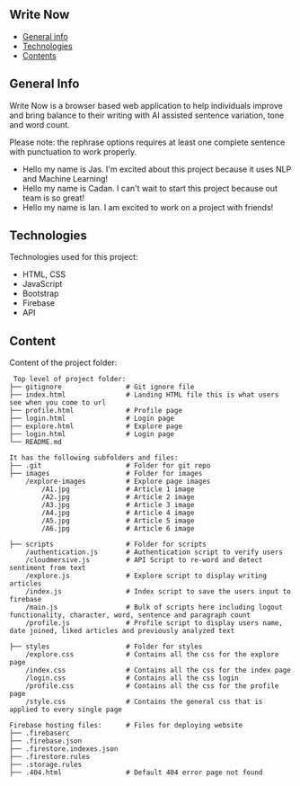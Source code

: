 ## Write Now

* [General info](#general-info)
* [Technologies](#technologies)
* [Contents](#content)

## General Info

Write Now is a browser based web application to help individuals improve and bring balance to their writing with AI assisted sentence variation, tone and word count.

Please note: the rephrase options requires at least one complete sentence with punctuation to work properly.


* Hello my name is Jas. I'm excited about this project because it uses NLP and Machine Learning!
* Hello my name is Cadan. I can't wait to start this project because out team is so great!
* Hello my name is Ian. I am excited to work on a project with friends!
 
## Technologies

Technologies used for this project:

* HTML, CSS
* JavaScript
* Bootstrap
* Firebase
* API
 
## Content

Content of the project folder:

```
 Top level of project folder: 
├── gitignore                # Git ignore file
├── index.html               # Landing HTML file this is what users see when you come to url
├── profile.html             # Profile page 
├── login.html               # Login page
├── explore.html             # Explore page
├── login.html               # Login page
└── README.md

It has the following subfolders and files:
├── .git                     # Folder for git repo
├── images                   # Folder for images
    /explore-images          # Explore page images
        /A1.jpg              # Article 1 image
        /A2.jpg              # Article 2 image
        /A3.jpg              # Article 3 image
        /A4.jpg              # Article 4 image
        /A5.jpg              # Article 5 image
        /A6.jpg              # Article 6 image
        
├── scripts                  # Folder for scripts
    /authentication.js       # Authentication script to verify users 
    /cloudmersive.js         # API Script to re-word and detect sentiment from text
    /explore.js              # Explore script to display writing articles 
    /index.js                # Index script to save the users input to firebase
    /main.js                 # Bulk of scripts here including logout functionality, character, word, sentence and paragraph count
    /profile.js              # Profile script to display users name, date joined, liked articles and previously analyzed text

├── styles                   # Folder for styles
    /explore.css             # Contains all the css for the explore page
    /index.css               # Contains all the css for the index page
    /login.css               # Contains all the css login
    /profile.css             # Contains all the css for the profile page
    /style.css               # Contains the general css that is applied to every single page

Firebase hosting files:      # Files for deploying website
├── .firebaserc              
├── .firebase.json
├── .firestore.indexes.json
├── .firestore.rules
├── .storage.rules
├── .404.html                # Default 404 error page not found





